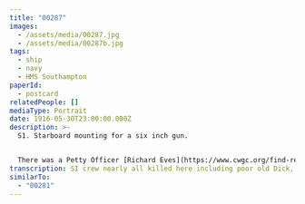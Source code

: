 ```yaml
---
title: "00287"
images:
  - /assets/media/00287.jpg
  - /assets/media/00287b.jpg
tags:
  - ship
  - navy
  - HMS Southampton
paperId:
  - postcard
relatedPeople: []
mediaType: Portrait
date: 1916-05-30T23:00:00.000Z
description: >-
  S1. Starboard mounting for a six inch gun. 


  There was a Petty Officer [Richard Eves](https://www.cwgc.org/find-records/find-war-dead/casualty-details/2876688/RICHARD%20EVES/) and Leading Seaman [James Horrace Wainscoat](https://www.cwgc.org/find-records/find-war-dead/casualty-details/412173/JAMES%20HORACE%20WAINSCOAT/) J/4716(PO) who were both casualties aboard HMS Southampton during the Battle of Jutland (31/5/1916). Which suggests this photo was taken on HMS Southampton in May 1916
transcription: SI crew nearly all killed here including poor old Dick, Eves and Mainscoal
similarTo:
  - "00281"
---
```

